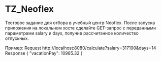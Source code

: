 # TZ_Neoflex
Тестовое задание для отбора в учебный центр Neoflex.
После запуска приложения на локальном хосте сделайте GET-запрос c переданными параметрами
salary и days, получив рассчитанное количество отпускных.

Пример:
  Request
  http://localhost:8080/calculate?salary=317100&days=14
  Response
  {
    "vacationPay": 10985.32
  }
